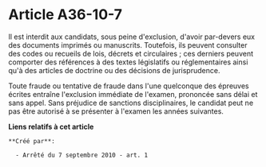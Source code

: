 # Article A36-10-7

Il est interdit aux candidats, sous peine d'exclusion, d'avoir par-devers eux des documents imprimés ou manuscrits.
Toutefois, ils peuvent consulter des codes ou recueils de lois, décrets et circulaires ; ces derniers peuvent comporter des
références à des textes législatifs ou réglementaires ainsi qu'à des articles de doctrine ou des décisions de jurisprudence. 

Toute fraude ou tentative de fraude dans l'une quelconque des épreuves écrites entraîne l'exclusion immédiate de l'examen,
prononcée sans délai et sans appel. Sans préjudice de sanctions disciplinaires, le candidat peut ne pas être autorisé à se
présenter à l'examen les années suivantes.

**Liens relatifs à cet article**

	**Créé par**:

	  - Arrêté du 7 septembre 2010 - art. 1
